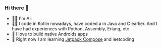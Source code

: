 ### Hi there 👋

- 🙋‍♂️ I'm Ali
- 🧑‍💻 I code in Kotlin nowadays, have coded a in Java and C earlier. And I have had experiences with Python, Assembly, Erlang, etc
- 🔨 I love to build native Androids apps
- 🌱 Right now I am learning [Jetpack Compose](https://developer.android.com/jetpack/compose "Jetpack Compose") and leetcoding

<!--
**a93a/a93a** is a ✨ _special_ ✨ repository because its `README.md` (this file) appears on your GitHub profile.

Here are some ideas to get you started:

- 🔭 I’m currently working on ...
- 🌱 I’m currently learning ...
- 👯 I’m looking to collaborate on ...
- 🤔 I’m looking for help with ...
- 💬 Ask me about ...
- 📫 How to reach me: ...
- 😄 Pronouns: ...
- ⚡ Fun fact: ...
-->
